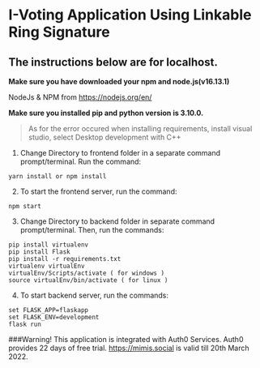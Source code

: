 # I-Voting Application Using Linkable Ring Signature
## The instructions below are for localhost.
**Make sure you have downloaded your npm and node.js(v16.13.1)**

NodeJs & NPM from https://nodejs.org/en/

**Make sure you installed pip and python version is 3.10.0.**
>As for the error occured when installing requirements, install visual studio, select Desktop development with C++


1. Change Directory to frontend folder in a separate command prompt/terminal. Run the command:
```
yarn install or npm install
```
2. To start the frontend server, run the command:
```
npm start
```

3. Change Directory to backend folder in separate command prompt/terminal. Then, run the commands:
```
pip install virtualenv
pip install Flask
pip install -r requirements.txt
virtualenv virtualEnv
virtualEnv/Scripts/activate ( for windows )
source virtualEnv/bin/activate ( for linux )
```

4. To start backend server, run the commands:
```
set FLASK_APP=flaskapp
set FLASK_ENV=development
flask run
```


###Warning!
This application is integrated with Auth0 Services. Auth0 provides 22 days of free trial.
https://mimis.social is valid till 20th March 2022.
